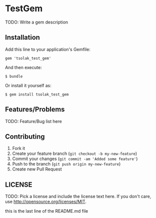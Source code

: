 # TestGem

TODO: Write a gem description

## Installation

Add this line to your application's Gemfile:

    gem 'tsolak_test_gem'

And then execute:

    $ bundle

Or install it yourself as:

    $ gem install tsolak_test_gem

## Features/Problems

TODO: Feature/Bug list here

## Contributing

1. Fork it
1. Create your feature branch (`git checkout -b my-new-feature`)
1. Commit your changes (`git commit -am 'Added some feature'`)
1. Push to the branch (`git push origin my-new-feature`)
1. Create new Pull Request

## LICENSE

TODO: Pick a license and include the license text here. If you don't care, use http://opensource.org/licenses/MIT.

this is the last line of the README.md file
